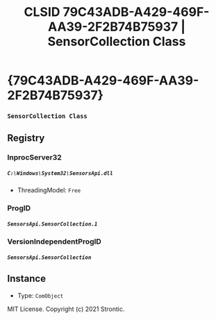 ﻿---
title: "CLSID 79C43ADB-A429-469F-AA39-2F2B74B75937 | SensorCollection Class"
excerpt: What is COM-Object CLSID 79C43ADB-A429-469F-AA39-2F2B74B75937?
---

# {79C43ADB-A429-469F-AA39-2F2B74B75937}

### `SensorCollection Class`

## Registry


### InprocServer32

##### `C:\Windows\System32\SensorsApi.dll`
* ThreadingModel: `Free`

### ProgID

##### `SensorsApi.SensorCollection.1`

### VersionIndependentProgID

##### `SensorsApi.SensorCollection`

## Instance

* Type: `ComObject`

MIT License. Copyright (c) 2021 Strontic.


